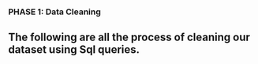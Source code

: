 ### PHASE 1: Data Cleaning
## The following are all the process of cleaning our dataset using Sql queries.
